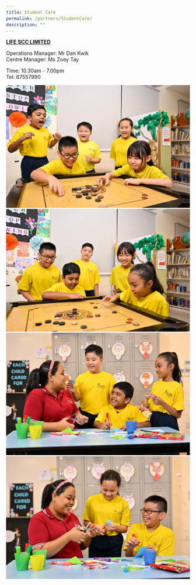 ```yaml
---
title: Student Care
permalink: /partners/StudentCare/
description: ""
---
```

**<u>LIFE SCC LIMITED</u>**

Operations Manager: Mr Dan Kwik <br>
Centre Manager: Ms Zoey Tay

Time: 10.30am - 7.00pm <br>
Tel: 67557990

![](/images/scc%202023%201.jpeg)
![](/images/scc%202023%202.jpeg)
![](/images/scc%202023%203.jpeg)
![](/images/scc%202023%204.jpeg)
